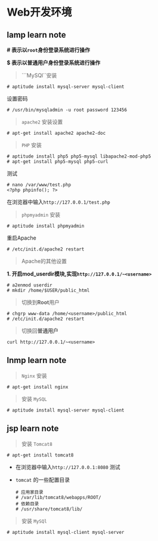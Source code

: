 # Web开发环境

## lamp learn note

__**# 表示以```root```身份登录系统进行操作**__

__**$ 表示以普通用户身份登录系统进行操作**__

> ```MySQl``安装

```
# aptitude install mysql-server mysql-client
```

设置密码

```
# /usr/bin/mysqladmin -u root password 123456
```

> ```apache2``` 安装设置

```
# apt-get install apache2 apache2-doc
```

> ```PHP``` 安装

```
# aptitude install php5 php5-mysql libapache2-mod-php5
# apt-get install php5-mysql php5-curl
```

测试

```
# nano /var/www/test.php
<?php phpinfo(); ?>
```
在浏览器中输入```http://127.0.0.1/test.php```

> ```phpmyadmin``` 安装

```
# aptitude install phpmyadmin
```

重启Apache

```
# /etc/init.d/apache2 restart
```

> Apache的其他设置

**1. 开启mod_userdir模块,实现```http://127.0.0.1/~<username>```**
```
# a2enmod userdir
# mkdir /home/$USER/public_html
```
> 切换到**Root**用户
```
# chgrp www-data /home/<username>/public_html
# /etc/init.d/apache2 restart
```

> 切换回**普通用户**
```
curl http://127.0.0.1/~<username>
```

## lnmp learn note

> ```Nginx``` 安装

```
# apt-get install nginx
```

> 安装 ```MySQL```

```
# aptitude install mysql-server mysql-client
```


## jsp learn note

> 安装 ```Tomcat8```

```
# apt-get install tomcat8
```
  + 在浏览器中输入```http://127.0.0.1:8080``` 测试

  + ```tomcat``` 的一些配置目录
    ```
    # 应用家目录
    # /var/lib/tomcat8/webapps/ROOT/
    # 依赖目录
    # /usr/share/tomcat8/lib/
    ```

> 安装 ```MySQl```

```
# aptitude install mysql-client mysql-server
```
